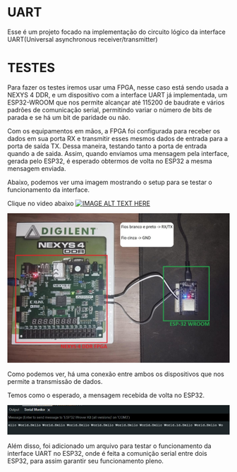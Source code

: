 # UART
Esse é um projeto focado na implementação do circuito lógico da interface UART(Universal asynchronous receiver/transmitter)

# TESTES
Para fazer os testes iremos usar uma FPGA, nesse caso está sendo usada a NEXYS 4 DDR, e um dispositivo com a interface UART já implementada, um ESP32-WROOM que nos permite alcançar até 115200 de baudrate e vários padrões de comunicação serial, permitindo variar o número de bits de parada e se há um bit de paridade ou não.

Com os equipamentos em mãos, a FPGA foi configurada para receber os dados em sua porta RX e transmitir esses mesmos dados de entrada para a porta de saída TX. Dessa maneira, testando tanto a porta de entrada quando a de saida. Assim, quando enviamos uma mensagem pela interface, gerada pelo ESP32, é esperado obtermos de volta no ESP32 a mesma mensagem enviada.

Abaixo, podemos ver uma imagem mostrando o setup para se testar o funcionamento da interface.

Clique no video abaixo
[![IMAGE ALT TEXT HERE](https://img.youtube.com/vi/EZUalvDFWBs/0.jpg)](https://www.youtube.com/watch?v=EZUalvDFWBs)



![alt text](https://github.com/grigacci/UART/blob/main/Docs/test_setup.jpg)

Como podemos ver, há uma conexão entre ambos os dispositivos que nos permite a transmissão de dados. 

Temos como o esperado, a mensagem recebida de volta no ESP32.

![alt text](https://github.com/grigacci/UART/blob/main/Docs/arduino_screenshot.jpg)

Além disso, foi adicionado um arquivo para testar o funcionamento da interface UART no ESP32, onde é feita a comunição serial entre dois ESP32, para assim garantir seu funcionamento pleno.
